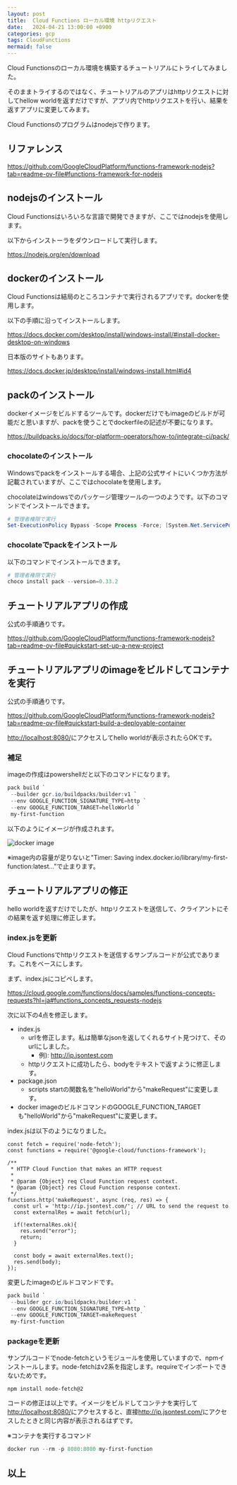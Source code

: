 ```yaml
---
layout: post
title:  Cloud Functions ローカル環境 httpリクエスト
date:   2024-04-21 13:00:00 +0900
categories: gcp
tags: CloudFunctions
mermaid: false
---
```


Cloud Functionsのローカル環境を構築するチュートリアルにトライしてみました。

そのままトライするのではなく、チュートリアルのアプリはhttpリクエストに対してhellow worldを返すだけですが、アプリ内でhttpリクエストを行い、結果を返すアプリに変更してみます。

Cloud Functionsのプログラムはnodejsで作ります。

## リファレンス

<https://github.com/GoogleCloudPlatform/functions-framework-nodejs?tab=readme-ov-file#functions-framework-for-nodejs>

## nodejsのインストール

Cloud Functionsはいろいろな言語で開発できますが、ここではnodejsを使用します。

以下からインストーラをダウンロードして実行します。

<https://nodejs.org/en/download>

## dockerのインストール

Cloud Functionsは結局のところコンテナで実行されるアプリです。dockerを使用します。

以下の手順に沿ってインストールします。

<https://docs.docker.com/desktop/install/windows-install/#install-docker-desktop-on-windows>

日本版のサイトもあります。

<https://docs.docker.jp/desktop/install/windows-install.html#id4>

## packのインストール

dockerイメージをビルドするツールです。dockerだけでもimageのビルドが可能だと思いますが、packを使うことでdockerfileの記述が不要になります。

<https://buildpacks.io/docs/for-platform-operators/how-to/integrate-ci/pack/>

### chocolateのインストール

Windowsでpackをインストールする場合、上記の公式サイトにいくつか方法が記載されていますが、ここではchocolateを使用します。

chocolateはwindowsでのパッケージ管理ツールの一つのようです。以下のコマンドでインストールできます。

``` powershell
# 管理者権限で実行
Set-ExecutionPolicy Bypass -Scope Process -Force; [System.Net.ServicePointManager]::SecurityProtocol = [System.Net.ServicePointManager]::SecurityProtocol -bor 3072; iex ((New-Object System.Net.WebClient).DownloadString('https://community.chocolatey.org/install.ps1'))
```

### chocolateでpackをインストール

以下のコマンドでインストールできます。

``` powershell
# 管理者権限で実行
choco install pack --version=0.33.2
```

## チュートリアルアプリの作成

公式の手順通りです。

<https://github.com/GoogleCloudPlatform/functions-framework-nodejs?tab=readme-ov-file#quickstart-set-up-a-new-project>

## チュートリアルアプリのimageをビルドしてコンテナを実行

公式の手順通りです。

<https://github.com/GoogleCloudPlatform/functions-framework-nodejs?tab=readme-ov-file#quickstart-build-a-deployable-container>

<http://localhost:8080/>にアクセスしてhello worldが表示されたらOKです。

### 補足

imageの作成はpowershellだと以下のコマンドになります。

``` powershell
pack build `
 --builder gcr.io/buildpacks/builder:v1 `
 --env GOOGLE_FUNCTION_SIGNATURE_TYPE=http `
 --env GOOGLE_FUNCTION_TARGET=helloWorld `
 my-first-function
```

以下のようにイメージが作成されます。

![docker image](/assets/images/image-2024-04-21-gcp-cloudfunctions-local-image.png)

※image内の容量が足りないと"Timer: Saving index.docker.io/library/my-first-function:latest..."で止まります。

## チュートリアルアプリの修正

hello worldを返すだけでしたが、httpリクエストを送信して、クライアントにその結果を返す処理に修正します。

### index.jsを更新

Cloud Functionsでhttpリクエストを送信するサンプルコードが公式であります。これをベースにします。

まず、index.jsにコピペします。

<https://cloud.google.com/functions/docs/samples/functions-concepts-requests?hl=ja#functions_concepts_requests-nodejs>

次に以下の4点を修正します。

* index.js
  * urlを修正します。私は簡単なjsonを返してくれるサイト見つけて、そのurlにしました。
    * 例): <http://ip.jsontest.com>
  * httpリクエストに成功したら、bodyをテキストで返すように修正します。
* package.json
  * scripts startの関数名を"helloWorld"から"makeRequest"に変更します。
* docker imageのビルドコマンドのGOOGLE_FUNCTION_TARGETも"helloWorld"から"makeRequest"に変更します。

index.jsは以下のようになりました。

``` node
const fetch = require('node-fetch');
const functions = require('@google-cloud/functions-framework');

/**
 * HTTP Cloud Function that makes an HTTP request
 *
 * @param {Object} req Cloud Function request context.
 * @param {Object} res Cloud Function response context.
 */
functions.http('makeRequest', async (req, res) => {
  const url = 'http://ip.jsontest.com/'; // URL to send the request to
  const externalRes = await fetch(url);

  if(!externalRes.ok){
    res.send("error");
    return;
  }

  const body = await externalRes.text();
  res.send(body);
});
```

変更したimageのビルドコマンドです。

``` powershell
pack build `
 --builder gcr.io/buildpacks/builder:v1 `
 --env GOOGLE_FUNCTION_SIGNATURE_TYPE=http `
 --env GOOGLE_FUNCTION_TARGET=makeRequest `
 my-first-function
```

### packageを更新

サンプルコードでnode-fetchというモジュールを使用していますので、npmインストールします。node-fetchはv2系を指定します。requireでインポートできないためです。

``` script
npm install node-fetch@2
```

コードの修正は以上です。イメージをビルドしてコンテナを実行して<http://localhost:8080/>にアクセスすると、直接<http://ip.jsontest.com/>にアクセスしたときと同じ内容が表示されるはずです。

※コンテナを実行するコマンド

``` powershell
docker run --rm -p 8080:8080 my-first-function
```

## 以上

